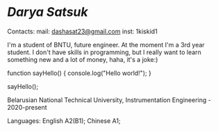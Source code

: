 # *Darya Satsuk*

Contacts:
mail: dashasat23@gmail.com
inst: 1kiskid1

I'm a student of BNTU, future engineer. At the moment I'm a 3rd year student. I don't have skills in programming, but I really want to learn something new and a lot of money, haha, it's a joke:)

function sayHello() {
    console.log("Hello world!");
}

sayHello();

Belarusian National Technical University, Instrumentation Engineering - 2020-present

Languages:
English A2(B1);
Chinese A1;